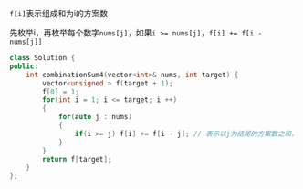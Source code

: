 `f[i]`表示组成和为i的方案数

先枚举i，再枚举每个数字`nums[j]`，如果`i >= nums[j]`，`f[i] += f[i - nums[j]]`

```c++
class Solution {
public:
    int combinationSum4(vector<int>& nums, int target) {
        vector<unsigned > f(target + 1);
        f[0] = 1;
        for(int i = 1; i <= target; i ++)
        {
            for(auto j : nums)
            {
                if(i >= j) f[i] += f[i - j]; // 表示以j为结尾的方案数之和，是不重不漏的
            }
        }
        return f[target];
    }
};
```

